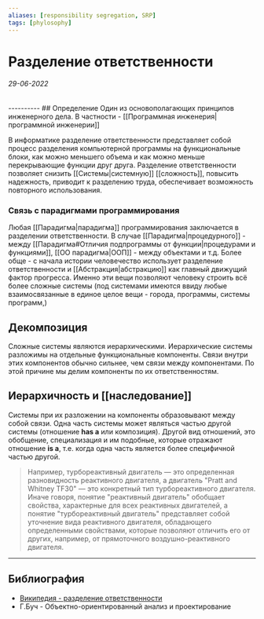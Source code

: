 ```yaml
---
aliases: [responsibility segregation, SRP]
tags: [phylosophy]
---
```

# Разделение ответственности
<h6>29-06-2022</h6>
----------
## Определение
Один из основополагающих принципов инженерного дела. В частности - [[Программная инженерия|программной инженерии]]

В информатике разделение ответственности представляет собой процесс разделения компьютерной программы на функциональные блоки, как можно меньшего объема и как можно меньше перекрывающие функции друг друга. 
Разделение ответственности позволяет снизить [[Системы|системную]] [[сложность]], повысить надежность, приводит к разделению труда, обеспечивает возможность повторного использования.

### Связь с парадигмами программирования
Любая [[Парадигма|парадигма]] программирования заключается в разделении ответственности. В случае [[Парадигма|процедурного]] - между [[Парадигма#Отличия подпрограммы от функции|процедурами и функциями]], [[ОО парадигма|ООП]] - между объектами и т.д. 
Более обще - с начала истории человечество использует разделение ответственности и [[Абстракция|абстракцию]] как главный движущий фактор прогресса. Именно эти вещи позволяют человеку строить всё более сложные системы (под системами имеются ввиду любые взаимосвязанные в единое целое вещи - города, программы, системы программ,)

## Декомпозиция
Сложные системы являются иерархическими. Иерархические системы разложимы на отдельные функциональные компоненты. Связи внутри этих компонентов обычно сильнее, чем связи между компонентами. По этой причине мы делим компоненты по их ответственностям.

## Иерархичность и [[наследование]]
Системы при их разложении на компоненты образовывают между собой связи.
Одна часть системы может являться частью другой системы (отношение **has a** или композиция). Другой вид отношений, это обобщение, специализация и им подобные, которые отражают отношение **is a**, т.е. когда одна часть является более специфичной частью другой. 
> Например, турбореактивный двигатель — это определенная разновидность реактивного двигателя, а двигатель "Pratt and Whitney TF30" — это конкретный тип турбореактивного двигателя. Иначе говоря, понятие "реактивный двигатель" обобщает свойства, характерные для всех реактивных двигателей, а понятие "турбореактивный двигатель" представляет собой уточнение вида реактивного двигателя, обладающего определенными свойствами, которые позволяют отличить его от других, например, от прямоточного воздушно-реактивного двигателя.

---
## Библиография
- [Википедия - разделение ответственности](https://ru.wikipedia.org/wiki/%D0%A0%D0%B0%D0%B7%D0%B4%D0%B5%D0%BB%D0%B5%D0%BD%D0%B8%D0%B5_%D0%BE%D1%82%D0%B2%D0%B5%D1%82%D1%81%D1%82%D0%B2%D0%B5%D0%BD%D0%BD%D0%BE%D1%81%D1%82%D0%B8)
- Г.Буч - Объектно-ориентированный анализ и проектирование